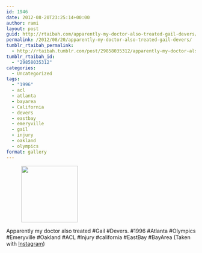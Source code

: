 ```yaml
---
id: 1946
date: 2012-08-20T23:25:14+00:00
author: rami
layout: post
guid: http://rtaibah.com/apparently-my-doctor-also-treated-gail-devers/
permalink: /2012/08/20/apparently-my-doctor-also-treated-gail-devers/
tumblr_rtaibah_permalink:
  - http://rtaibah.tumblr.com/post/29858035312/apparently-my-doctor-also-treated-gail-devers
tumblr_rtaibah_id:
  - "29858035312"
categories:
  - Uncategorized
tags:
  - "1996"
  - acl
  - atlanta
  - bayarea
  - California
  - devers
  - eastbay
  - emeryville
  - gail
  - injury
  - oakland
  - olympics
format: gallery
---
```

<div id='gallery-31' class='gallery galleryid-1946 gallery-columns-3 gallery-size-thumbnail'>
  <figure class='gallery-item'> 
  
  <div class='gallery-icon landscape'>
    <a href='http://139.59.20.41/2012/08/20/apparently-my-doctor-also-treated-gail-devers/attachment/1947/'><img width="150" height="150" src="http://139.59.20.41/wp-content/uploads/2012/08/tumblr_m92ue2WMKf1qb4qlko1_1280-150x150.jpg" class="attachment-thumbnail size-thumbnail" alt="" srcset="http://139.59.20.41/wp-content/uploads/2012/08/tumblr_m92ue2WMKf1qb4qlko1_1280-150x150.jpg 150w, http://139.59.20.41/wp-content/uploads/2012/08/tumblr_m92ue2WMKf1qb4qlko1_1280-300x300.jpg 300w, http://139.59.20.41/wp-content/uploads/2012/08/tumblr_m92ue2WMKf1qb4qlko1_1280-100x100.jpg 100w, http://139.59.20.41/wp-content/uploads/2012/08/tumblr_m92ue2WMKf1qb4qlko1_1280.jpg 612w" sizes="100vw" /></a>
  </div></figure>
</div>

Apparently my doctor also treated #Gail #Devers. #1996 #Atlanta #Olympics #Emeryville #Oakland #ACL #Injury #california #EastBay #BayArea (Taken with [Instagram](http://instagram.com))